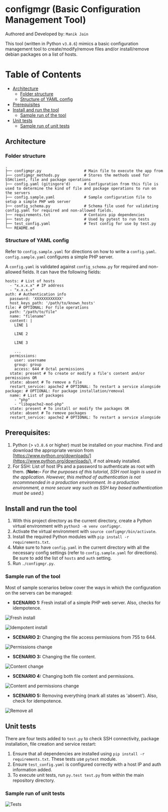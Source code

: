 # configmgr (Basic Configuration Management Tool)

Authored and Developed by: `Manik Jain`

This tool (written in Python `v3.8.6`) mimics a basic configuration management tool to create/modify/remove files and/or install/remove debian packages on a list of hosts.

Table of Contents
=================
* [Architecture](#architecture)
  * [Folder structure](#folder-structure)
  * [Structure of YAML config](#structure-of-yaml-config)
* [Prerequisites](#prerequisites)
* [Install and run the tool](#install-and-run-the-tool)
  * [Sample run of the tool](#sample-run-of-the-tool)
* [Unit tests](#unit-tests)
  * [Sample run of unit tests](#sample-run-of-unit-tests)

## Architecture

### Folder structure

    .
    ├── configmgr.py                   # Main file to execute the app from
    ├── configmgr_methods.py           # Stores the methods used for SSHclient, file and package operations
    ├── config.yaml (gitingore'd)      # Configuration from this file is used to determine the kind of file and package operations to run on the servers
    ├── config.sample.yaml             # Sample configuration file to setup a simple PHP web server
    ├── config_schema.py               # Schema file used for validating config.yaml for required and non-allowed fields.
    ├── requirements.txt               # Contains pip dependencies
    ├── test.py                        # Used by pytest to run tests
    ├── test_config.yaml               # Test config for use by test.py
    └── README.md

### Structure of YAML config

Refer to `config.sample.yaml` for directions on how to write a `config.yaml`. `config.sample.yaml` configures a simple PHP server.

A `config.yaml` is validated against `config_schema.py` for required and non-allowed fields. It can have the following fields:

```
hosts: # List of hosts
  - "x.x.x.x" # IP address
  - "x.x.x.x"
auth: # Authentication info
  password: 'XXXXXXXXXXXX'
  host_keys_path: '/path/to/known_hosts'
file: # OPTIONAL: For file operations
  path: "/path/to/file"
  name: "filename"
  content: |
    LINE 1

    LINE 2

    LINE 3

    ...
  permissions:
    user: username
    group: group
    access: 644 # Octal permissions
  state: present # To create or modify a file's content and/or permissions OR
  state: absent # To remove a file
  restart_service: apache2 # OPTIONAL: To restart a service alongside
package: # OPTIONAL: For package installation/removal
  name: # List of packages
    - "php"
    - "libapache2-mod-php"
  state: present # To install or modify the packages OR
  state: absent # To remove packages
  restart_service: apache2 # OPTIONAL: To restart a service alongside
```

## Prerequisites:
1. Python (> `v3.8.6` or higher) must be installed on your machine. Find and download the appropriate version from [https://www.python.org/downloads/](https://www.python.org/downloads/), if not already installed.
1. For SSH: List of host IPs and a password to authenticate as root with them. (**Note:-** *For the purposes of this tutorial, SSH root login is used in the application. However, this method of authentication is not recommnended in a production environment. In a production environment, a more secure way such as SSH key based authentication must be used.*)

## Install and run the tool
1. With this project directory as the current directory, create a Python virtual environment with `python3 -m venv configmgr`.
1. Activate the virtual environment with `source configmgr/bin/activate`.
1. Install the required Python modules with `pip install -r requirements.txt`.
1. Make sure to have `config.yaml` in the current directory with all the necessary config settings (refer to `config.sample.yaml` for directions). Be sure to add the list of `hosts` and `auth` setting.
1. Run `./configmgr.py`.

### Sample run of the tool

Most of sample scenarios below cover the ways in which the configuration on the servers can be managed:

- **SCENARIO 1:** Fresh install of a simple PHP web server. Also, checks for idempotence.

![Fresh install](fresh_install.png)

![Idempotent install](idempotent.png)

- **SCENARIO 2:** Changing the file access permissions from 755 to 644.

![Permissions change](perm_changed.png)

- **SCENARIO 3:** Changing the file content.

![Content change](changed_content.png)

- **SCENARIO 4:** Changing both file content and permissions.

![Content and permissions change](content-perm-change.png)

- **SCENARIO 5:** Removing everything (mark all states as 'absent'). Also, check for idempotence.

![Remove all](remove_all.png)

## Unit tests

There are four tests added to `test.py` to check SSH connectivity, package installation, file creation and service restart:

1. Ensure that all dependencies are installed using `pip install -r requirements.txt`. These tests use `pytest` module.
1. Ensure `test_config.yaml` is configured correctly with a host IP and auth information added.
1. To execute unit tests, run `py.test test.py` from within the main repository directory.

### Sample run of unit tests

![Tests](test.png)